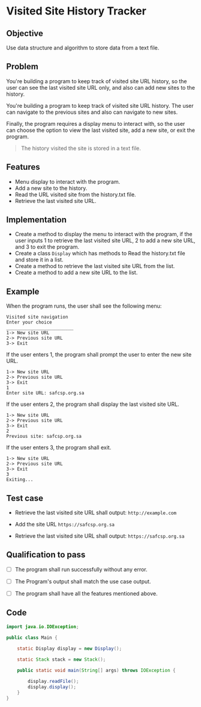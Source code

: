 # Visited Site History Tracker

## Objective 
Use data structure and algorithm to store data from a text file.

## Problem 
You're building a program to keep track of visited site URL history, so the user can see the last visited site URL only, and also can add new sites to the history.

You're building a program to keep track of visited site URL history. The user can navigate to the previous sites and also can navigate to new sites. 

Finally, the program requires a display menu to interact with, so the user can choose the option to view the last visited site, add a new site, or exit the program.

> The history visited the site is stored in a text file.

## Features 
- Menu display to interact with the program.
- Add a new site to the history.
- Read the URL visited site from the history.txt file.
- Retrieve the last visited site URL.


## Implementation
- Create a method to display the menu to interact with the program, if the user inputs 1 to retrieve the last visited site URL, 2 to add a new site URL, and 3 to exit the program.
- Create a class `Display` which has methods to Read the history.txt file and store it in a list.
- Create a method to retrieve the last visited site URL from the list.
- Create a method to add a new site URL to the list.

## Example
When the program runs, the user shall see the following menu:
```
Visited site navigation
Enter your choice
_________________________
1-> New site URL
2-> Previous site URL
3-> Exit
```
If the user enters 1, the program shall prompt the user to enter the new site URL.
```
1-> New site URL
2-> Previous site URL
3-> Exit
1
Enter site URL: safcsp.org.sa
```

If the user enters 2, the program shall display the last visited site URL.
```
1-> New site URL
2-> Previous site URL
3-> Exit
2
Previous site: safcsp.org.sa
```

If the user enters 3, the program shall exit.
```
1-> New site URL
2-> Previous site URL
3-> Exit
3
Exiting...
```

## Test case
- Retrieve the last visited site URL shall output: ```http://example.com```

- Add the site URL `https://safcsp.org.sa`

- Retrieve the last visited site URL shall output: ```https://safcsp.org.sa```


## Qualification to pass
- [ ] The program shall run successfully without any error.
- [ ] The Program's output shall match the use case output.
- [ ] The program shall have all the features mentioned above.


## Code 
```java 
import java.io.IOException;

public class Main {

    static Display display = new Display();
    
    static Stack stack = new Stack();

    public static void main(String[] args) throws IOException {

        display.readFile();
        display.display();
    }
}

```
